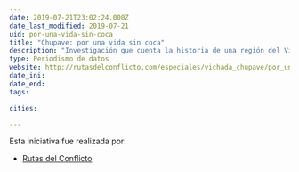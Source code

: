```yaml
---
date: 2019-07-21T23:02:24.000Z
date_last_modified: 2019-07-21
uid: por-una-vida-sin-coca
title: "Chupave: por una vida sin coca"
description: "Investigación que cuenta la historia de una región del Vichada, deparamento de Colombia que vive entre la memoria de los tiempos del auge de la coca y la realidad de su decadencia."
type: Periodismo de datos
website: http://rutasdelconflicto.com/especiales/vichada_chupave/por_una_vida_sin_coca.html
date_ini: 
date_end: 
tags:

cities: 

---
```


Esta iniciativa fue realizada por:

- [Rutas del Conflicto](/organizaciones/rutas-del-conflicto)
